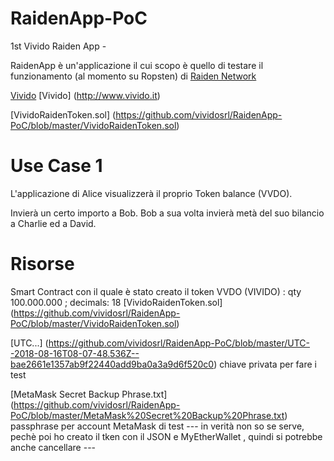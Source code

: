 # RaidenApp-PoC
1st Vivido Raiden App - 

RaidenApp è un'applicazione il cui scopo è quello di testare il funzionamento (al momento su Ropsten) di [Raiden Network](https://github.com/raiden-network/raiden)

[Vivido](https://github.com/raiden-network/raiden)
[Vivido] (http://www.vivido.it)

[VividoRaidenToken.sol] (https://github.com/vividosrl/RaidenApp-PoC/blob/master/VividoRaidenToken.sol) 

# Use Case 1
L'applicazione di Alice visualizzerà il proprio Token balance (VVDO).

Invierà un certo importo a Bob.
Bob a sua volta invierà metà del suo bilancio a Charlie ed a David.

# Risorse

Smart Contract con il quale è stato creato il token VVDO (VIVIDO) : qty 100.000.000 ; decimals: 18 [VividoRaidenToken.sol] (https://github.com/vividosrl/RaidenApp-PoC/blob/master/VividoRaidenToken.sol) 

[UTC...] (https://github.com/vividosrl/RaidenApp-PoC/blob/master/UTC--2018-08-16T08-07-48.536Z--bae2661e1357ab9f22440add9ba0a3a9d6f520c0) chiave privata per fare i test

[MetaMask Secret Backup Phrase.txt] (https://github.com/vividosrl/RaidenApp-PoC/blob/master/MetaMask%20Secret%20Backup%20Phrase.txt) passphrase per account MetaMask di test --- in verità non so se serve, pechè poi ho creato il tken con il JSON e MyEtherWallet , quindi si potrebbe anche cancellare ---



